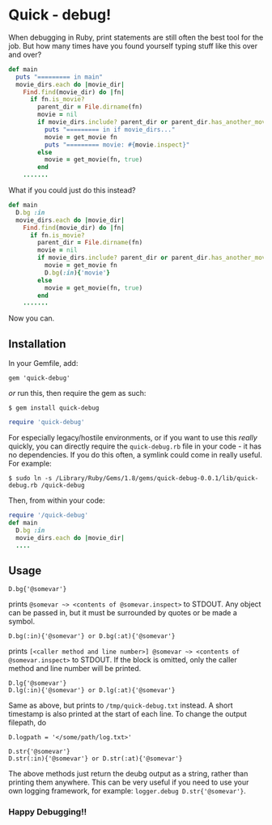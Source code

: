 Quick - debug!
============
When debugging in Ruby, print statements are still often the best tool for the job. But how many times have you found yourself typing stuff like this over and over?

```ruby
def main
  puts "========= in main"
  movie_dirs.each do |movie_dir|
    Find.find(movie_dir) do |fn|
      if fn.is_movie?
        parent_dir = File.dirname(fn)
        movie = nil
        if movie_dirs.include? parent_dir or parent_dir.has_another_movie(fn)
          puts "========= in if movie_dirs..."
          movie = get_movie fn
          puts "========= movie: #{movie.inspect}"
        else
          movie = get_movie(fn, true)
        end
    .......
```

What if you could just do this instead?

```ruby
def main
  D.bg :in
  movie_dirs.each do |movie_dir|
    Find.find(movie_dir) do |fn|
      if fn.is_movie?
        parent_dir = File.dirname(fn)
        movie = nil
        if movie_dirs.include? parent_dir or parent_dir.has_another_movie(fn)
          movie = get_movie fn
          D.bg(:in){'movie'}
        else
          movie = get_movie(fn, true)
        end
    .......
```

Now you can.

Installation
------------
In your Gemfile, add:

```
gem 'quick-debug'
```
_or_ run this, then require the gem as such:

```
$ gem install quick-debug
```
```ruby
require 'quick-debug'
```
For especially legacy/hostile environments, or if you want to use this _really_ quickly, you can directly require the `quick-debug.rb` file in your code - it has no dependencies. If you do this often, a symlink could come in really useful. For example:

```
$ sudo ln -s /Library/Ruby/Gems/1.8/gems/quick-debug-0.0.1/lib/quick-debug.rb /quick-debug
```

Then, from within your code:

```ruby
require '/quick-debug'
def main
  D.bg :in
  movie_dirs.each do |movie_dir|
  ....
```

Usage
-----
```
D.bg{'@somevar'}
```
prints `@somevar ~> <contents of @somevar.inspect>` to STDOUT. Any object can be passed in, but it must be surrounded by quotes or be made a symbol.

```
D.bg(:in){'@somevar'} or D.bg(:at){'@somevar'}
```
prints `[<caller method and line number>] @somevar ~> <contents of @somevar.inspect>` to STDOUT. If the block is omitted, only the caller method and line number will be printed.

```
D.lg{'@somevar'}
D.lg(:in){'@somevar'} or D.lg(:at){'@somevar'}
```
Same as above, but prints to `/tmp/quick-debug.txt` instead. A short timestamp is also printed at the start of each line. To change the output filepath, do

```
D.logpath = '</some/path/log.txt>'
```

```
D.str{'@somevar'}
D.str(:in){'@somevar'} or D.str(:at){'@somevar'}
```
The above methods just return the deubg output as a string, rather than printing them anywhere. This can be very useful if you need to use your own logging framework, for example: `logger.debug D.str{'@somevar'}`.

### Happy Debugging!! ###
